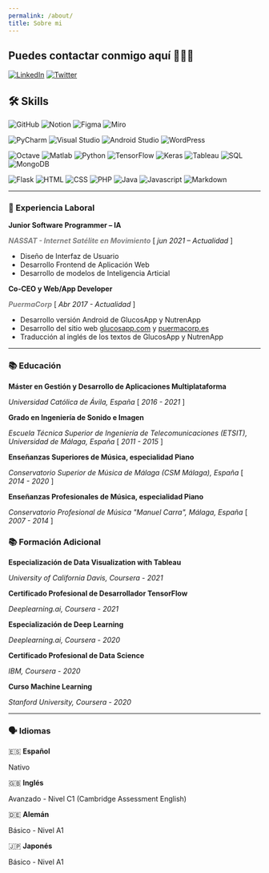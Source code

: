 ```yaml
---
permalink: /about/
title: Sobre mi
---
```

## Puedes contactar conmigo aquí 👩🏻‍💻

[![LinkedIn](https://img.shields.io/badge/-LinkedIn-1E88E5?style=for-the-badge&logo=linkedin&logoColor=FFFFFF)](linkedin.com/in/anapuermaruiz)
[![Twitter](https://img.shields.io/badge/-Twitter-1E88E5?style=for-the-badge&logo=twitter&logoColor=FFFFFF)](twitter.com/apuermaruiz)


## 🛠 Skills

![GitHub](https://img.shields.io/badge/-GitHub-9E9E9E?style=flat&logo=github&logoColor=ffffff)
![Notion](https://img.shields.io/badge/-Notion-9E9E9E?style=flat&logo=notion&logoColor=ffffff)
![Figma](https://img.shields.io/badge/-Figma-9E9E9E?style=flat&logo=figma&logoColor=ffffff)
![Miro](https://img.shields.io/badge/-Miro-9E9E9E?style=flat&logo=miro&logoColor=ffffff)

![PyCharm](https://img.shields.io/badge/-Pycharm-9E9E9E?style=flat&logo=pycharm&logoColor=ffffff)
![Visual Studio](https://img.shields.io/badge/-Visual_Studio-9E9E9E?style=flat&logo=visualstudio&logoColor=ffffff)
![Android Studio](https://img.shields.io/badge/-Android_Studio-9E9E9E?style=flat&logo=androidstudio&logoColor=ffffff)
![WordPress](https://img.shields.io/badge/-WordPress-9E9E9E?style=flat&logo=wordpress&logoColor=ffffff)

![Octave](https://img.shields.io/badge/-Octave-9E9E9E?style=flat&logo=octave&logoColor=ffffff)
![Matlab](https://img.shields.io/badge/-Matlab-9E9E9E?style=flat&logo=matlab&logoColor=ffffff)
![Python](https://img.shields.io/badge/-Python-9E9E9E?style=flat&logo=python&logoColor=ffffff)
![TensorFlow](https://img.shields.io/badge/-TensorFlow-9E9E9E?style=flat&logo=tensorflow&logoColor=ffffff)
![Keras](https://img.shields.io/badge/-Keras-9E9E9E?style=flat&logo=keras&logoColor=ffffff)
![Tableau](https://img.shields.io/badge/-Tableau-9E9E9E?style=flat&logo=tableau&logoColor=ffffff)
![SQL](https://img.shields.io/badge/-SQL-9E9E9E?style=flat&logo=SQL&logoColor=ffffff)
![MongoDB](https://img.shields.io/badge/-MongoDB-9E9E9E?style=flat&logo=mongodb&logoColor=ffffff)

![Flask](https://img.shields.io/badge/-Flask-9E9E9E?style=flat&logo=flask&logoColor=ffffff)
![HTML](https://img.shields.io/badge/-HTML-9E9E9E?style=flat&logo=HTML5&logoColor=ffffff)
![CSS](https://img.shields.io/badge/-CSS-9E9E9E?style=flat&logo=CSS3&logoColor=ffffff)
![PHP](https://img.shields.io/badge/-PHP-9E9E9E?style=flat&logo=PHP&logoColor=ffffff)
![Java](https://img.shields.io/badge/-Java-9E9E9E?style=flat&logo=Java&logoColor=ffffff)
![Javascript](https://img.shields.io/badge/-JavaScript-9E9E9E?style=flat&logo=Javascript&logoColor=ffffff)
![Markdown](https://img.shields.io/badge/-Markdown-9E9E9E?style=flat&logo=markdown&logoColor=ffffff)

---

### 💼 Experiencia Laboral

**Junior Software Programmer – IA**

<span style="color:gray">**_NASSAT - Internet Satélite en Movimiento_**</span> [ *jun 2021 – Actualidad* ]

- Diseño de Interfaz de Usuario
- Desarrollo Frontend de Aplicación Web
- Desarrollo de modelos de Inteligencia Articial

**Co-CEO y Web/App Developer**

<span style="color:gray">**_PuermaCorp_**</span> [ *Abr 2017 - Actualidad* ]

- Desarrollo versión Android de GlucosApp y NutrenApp
- Desarrollo del sitio web [glucosapp.com](http://www.glucosapp.com/) y [puermacorp.es](http://www.puermacorp.es/)
- Traducción al inglés de los textos de GlucosApp y NutrenApp

---

### 📚 Educación

**Máster en Gestión y Desarrollo de Aplicaciones Multiplataforma**

_Universidad Católica de Ávila, España_  [ *2016 - 2021* ]

**Grado en Ingeniería de Sonido e Imagen**

_Escuela Técnica Superior de Ingeniería de Telecomunicaciones (ETSIT), Universidad de Málaga, España_  [ *2011 - 2015* ]

**Enseñanzas Superiores de Música, especialidad Piano**

_Conservatorio Superior de Música de Málaga (CSM Málaga), España_  [ *2014 - 2020* ]

**Enseñanzas Profesionales de Música, especialidad Piano**

_Conservatorio Profesional de Música "Manuel Carra", Málaga, España_  [ *2007 - 2014* ]

### 📚 Formación Adicional

**Especialización de Data Visualization with Tableau**

_University of California Davis, Coursera_ - *2021*

**Certificado Profesional de Desarrollador TensorFlow**

_Deeplearning.ai, Coursera_ - *2021*

**Especialización de Deep Learning**

_Deeplearning.ai, Coursera_ - *2020*

**Certificado Profesional de Data Science**

_IBM, Coursera_ - *2020*

**Curso Machine Learning**

_Stanford University, Coursera_ - *2020*

---

### 🗣️ Idiomas

🇪🇸 **Español**

Nativo

🇬🇧 **Inglés**

Avanzado - Nivel C1 (Cambridge Assessment English)

🇩🇪 **Alemán**

Básico - Nivel A1

🇯🇵 **Japonés**

Básico - Nivel A1

